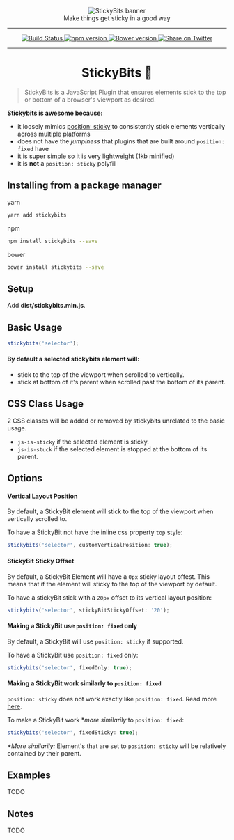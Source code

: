 <figure align="center">
  <img alt="StickyBits banner" src="https://cloud.githubusercontent.com/assets/1074042/22852626/b53c2918-eff4-11e6-8505-58bd36510649.jpg" />
  <figcaption>Make things get sticky in a good way</figcaption>
</figure>
<hr />
<p align="center">
  <a href="https://travis-ci.org/dollarshaveclub/stickbits/">
    <img alt="Build Status" src="https://travis-ci.org/dollarshaveclub/stickybits.svg?branch=master" />
  </a>
  <a href="https://www.npmjs.com/package/stickybits">
    <img alt="npm version" src="https://badge.fury.io/js/stickybits.svg" />
  </a>
  <a href="https://github.com/dollarshaveclub/stickybits"> 
    <img alt="Bower version" src="https://badge.fury.io/bo/stickybits.svg" />
  </a>
  <a href="https://twitter.com/home?status=Stickybits%2C%20A%200%20dep%2C%201kb%20JS%20plugin.%20Make%20things%20get%20sticky%20in%20a%20good%20way!%20%F0%9F%8D%AC%20https%3A%2F%2Fgithub.com%2Fdollarshaveclub%2Fstickybits%40yowainwright">
    <img alt="Share on Twitter" src="https://img.shields.io/twitter/url/http/shields.io.svg?style=social&maxAge=2592000" />
  </a>
</p>
<hr />
<h1 align="center">StickyBits 🍬</h1>

> StickyBits is a JavaScript Plugin that ensures elements stick to the top or bottom of a browser's viewport as desired.

**Stickybits is awesome because:**
-  it loosely mimics [position: sticky](http://caniuse.com/#search=sticky) to consistently stick elements vertically across multiple platforms 
-  does not have the _jumpiness_ that plugins that are built around `position: fixed` have 
-  it is super simple so it is very lightweight (1kb minified)
-  it is **not** a `position: sticky` polyfill

## Installing from a package manager

yarn
```sh
yarn add stickybits
```
npm
```sh
npm install stickybits --save
```
bower
```sh
bower install stickybits --save
```

## Setup

Add **dist/stickybits.min.js**.

## Basic Usage

```javascript
stickybits('selector');
```
#### By default a selected stickybits element will:
-  stick to the top of the viewport when scrolled to vertically.
-  stick at bottom of it's parent when scrolled past the bottom of its parent.

## CSS Class Usage

2 CSS classes will be added or removed by stickybits unrelated to the basic usage.
- `js-is-sticky` if the selected element is sticky.
- `js-is-stuck` if the selected element is stopped at the bottom of its parent.

## Options

#### Vertical Layout Position

By default, a StickyBit element will stick to the top of the viewport when vertically scrolled to.

To have a StickyBit not have the inline css property `top` style:

```javascript
stickybits('selector', customVerticalPosition: true);
```

#### StickyBit Sticky Offset

By default, a StickyBit Element will have a `0px` sticky layout offest. This means that if the element will sticky to the top of the viewport by default.

To have a stickyBit stick with a `20px` offset to its vertical layout position:

```javascript
stickybits('selector', stickyBitStickyOffset: '20');
```

#### Making a StickyBit use `position: fixed` only

By default, a StickyBit will use `position: sticky` if supported. 

To have a StickyBit use `position: fixed` only:

```javascript
stickybits('selector', fixedOnly: true);
```

#### Making a StickyBit work similarly to `position: fixed`

`position: sticky` does not work exactly like `position: fixed`. Read more [here](https://developer.mozilla.org/en-US/docs/Web/CSS/position). 

To make a StickyBit work *_more similarily_ to `position: fixed`:

```javascript
stickybits('selector', fixedSticky: true);
```
*\**More similarily:** Element's that are set to `position: sticky` will be relatively contained by their parent.


## Examples

TODO

## Notes

TODO
